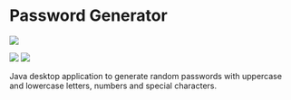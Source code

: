 <p align="center">

# Password Generator

![](https://img.shields.io/badge/dynamic/json?color=green&label=Profilansichten&query=value&url=https://api.countapi.xyz/hit/Kesares/PasswordGenerator)

![](https://img.shields.io/github/stars/Kesares/PasswordGenerator?style=social)
![](https://img.shields.io/github/repo-size/Kesares/PasswordGenerator)

</p>


Java desktop application to generate random passwords with uppercase and lowercase letters, numbers and special characters.